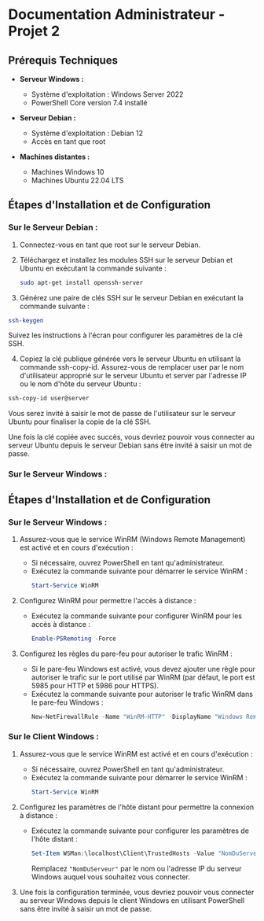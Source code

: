 # Documentation Administrateur - Projet 2

## Prérequis Techniques


- **Serveur Windows :**
  - Système d'exploitation : Windows Server 2022
  - PowerShell Core version 7.4 installé

- **Serveur Debian :**
  - Système d'exploitation : Debian 12
  - Accès en tant que root

- **Machines distantes :**
  - Machines Windows 10
  - Machines Ubuntu 22.04 LTS

## Étapes d'Installation et de Configuration
### Sur le Serveur Debian :

1. Connectez-vous en tant que root sur le serveur Debian.
2. Téléchargez et installez les modules SSH sur le serveur Debian et Ubuntu en exécutant la commande suivante :
   
   ```bash
   sudo apt-get install openssh-server
   ```
3. Générez une paire de clés SSH sur le serveur Debian en exécutant la commande suivante :
```bash
ssh-keygen
```
Suivez les instructions à l'écran pour configurer les paramètres de la clé SSH.

4. Copiez la clé publique générée vers le serveur Ubuntu en utilisant la commande ssh-copy-id. Assurez-vous de remplacer user par le nom d'utilisateur approprié sur le serveur Ubuntu et server par l'adresse IP ou le nom d'hôte du serveur Ubuntu :
```bash
ssh-copy-id user@server
```
Vous serez invité à saisir le mot de passe de l'utilisateur sur le serveur Ubuntu pour finaliser la copie de la clé SSH.

Une fois la clé copiée avec succès, vous devriez pouvoir vous connecter au serveur Ubuntu depuis le serveur Debian sans être invité à saisir un mot de passe.

### Sur le Serveur Windows :
## Étapes d'Installation et de Configuration

### Sur le Serveur Windows :

1. Assurez-vous que le service WinRM (Windows Remote Management) est activé et en cours d'exécution :
   - Si nécessaire, ouvrez PowerShell en tant qu'administrateur.
   - Exécutez la commande suivante pour démarrer le service WinRM :
     ```powershell
     Start-Service WinRM
     ```

2. Configurez WinRM pour permettre l'accès à distance :
   - Exécutez la commande suivante pour configurer WinRM pour les accès à distance :
     ```powershell
     Enable-PSRemoting -Force
     ```

3. Configurez les règles du pare-feu pour autoriser le trafic WinRM :
   - Si le pare-feu Windows est activé, vous devez ajouter une règle pour autoriser le trafic sur le port utilisé par WinRM (par défaut, le port est 5985 pour HTTP et 5986 pour HTTPS).
   - Exécutez la commande suivante pour autoriser le trafic WinRM dans le pare-feu Windows :
     ```powershell
     New-NetFirewallRule -Name "WinRM-HTTP" -DisplayName "Windows Remote Management (HTTP-In)" -Enabled True -Direction Inbound -Protocol TCP -LocalPort 5985
     ```

### Sur le Client Windows :

1. Assurez-vous que le service WinRM est activé et en cours d'exécution :
   - Si nécessaire, ouvrez PowerShell en tant qu'administrateur.
   - Exécutez la commande suivante pour démarrer le service WinRM :
     ```powershell
     Start-Service WinRM
     ```

2. Configurez les paramètres de l'hôte distant pour permettre la connexion à distance :
   - Exécutez la commande suivante pour configurer les paramètres de l'hôte distant :
     ```powershell
     Set-Item WSMan:\localhost\Client\TrustedHosts -Value "NomDuServeur" -Force
     ```
     Remplacez `"NomDuServeur"` par le nom ou l'adresse IP du serveur Windows auquel vous souhaitez vous connecter.

3. Une fois la configuration terminée, vous devriez pouvoir vous connecter au serveur Windows depuis le client Windows en utilisant PowerShell sans être invité à saisir un mot de passe.



